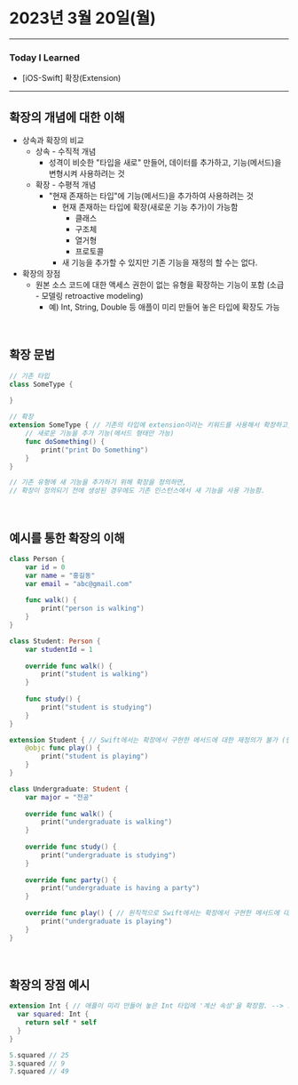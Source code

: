 # 2023년 3월 20일(월)

----

### Today I Learned 

- [iOS-Swift] 확장(Extension)

---

## 확장의 개념에 대한 이해

- 상속과 확장의 비교
  - 상속 - 수직적 개념
    - 성격이 비슷한 "타입을 새로" 만들어, 데이터를 추가하고, 기능(메서드)을 변형시켜 사용하려는 것
  - 확장 - 수평적 개념
    - "현재 존재하는 타입"에 기능(메서드)을 추가하여 사용하려는 것
      - 현재 존재하는 타입에 확장(새로운 기능 추가)이 가능함
        - 클래스
        - 구조체
        - 열거형
        - 프로토콜
      - 새 기능을 추가할 수 있지만 기존 기능을 재정의 할 수는 없다.
- 확장의 장점
  - 원본 소스 코드에 대한 액세스 권한이 없는 유형을 확장하는 기능이 포함 (소급 - 모델링 retroactive modeling)
    - 예) Int, String, Double 등 애플이 미리 만들어 놓은 타입에 확장도 가능

<br/>

## 확장 문법

```swift
// 기존 타입
class SomeType {
    
}

// 확장
extension SomeType { // 기존의 타입에 extension이라는 키워드를 사용해서 확장하고, 새로운 기능을 정의
    // 새로운 기능을 추가 기능(메서드 형태만 가능)
    func doSomething() {
        print("print Do Something")
    }
}

// 기존 유형에 새 기능을 추가하기 위해 확장을 정의하면,
// 확장이 정의되기 전에 생성된 경우에도 기존 인스턴스에서 새 기능을 사용 가능함.
```

<br/>

## 예시를 통한 확장의 이해

```swift
class Person {
    var id = 0
    var name = "홍길동"
    var email = "abc@gmail.com"
    
    func walk() {
        print("person is walking")
    }
}

class Student: Person {
    var studentId = 1
    
    override func walk() {
        print("student is walking")
    }
    
    func study() {
        print("student is studying")
    }
}

extension Student { // Swift에서는 확장에서 구현한 메서드에 대한 재정의가 불가 (단, @objc 붙이면 재정의가 가능해진다.)
    @objc func play() {
        print("student is playing")
    }
}

class Undergraduate: Student {
    var major = "전공"
    
    override func walk() {
        print("undergraduate is walking")
    }
    
    override func study() {
        print("undergraduate is studying")
    }
    
    override func party() {
        print("undergraduate is having a party")
    }
    
    override func play() { // 원칙적으로 Swift에서는 확장에서 구현한 메서드에 대한 재정의가 불가하지만, 위에서 play() 메서드에 @objc를 붙였기 때문에 재정의가 가능하다.
        print("undergraduate is playing")
    }
}
```

<br/>

## 확장의 장점 예시

```swift
extension Int { // 애플이 미리 만들어 놓은 Int 타입에 '계산 속성'을 확장함. --> 소급 모델링
  var squared: Int {
    return self * self 
  }
}

5.squared // 25 
3.squared // 9
7.squared // 49
```